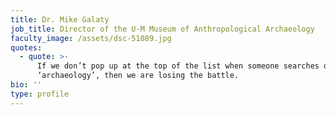 ```yaml
---
title: Dr. Mike Galaty
job_title: Director of the U-M Museum of Anthropological Archaeology
faculty_image: /assets/dsc-51089.jpg
quotes:
  - quote: >-
      If we don’t pop up at the top of the list when someone searches on
      ‘archaeology’, then we are losing the battle.
bio: ''
type: profile
---
```


